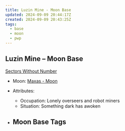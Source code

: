 ```yaml
---
title: Luzin Mine - Moon Base
updated: 2024-09-09 20:44:17Z
created: 2024-09-09 20:43:25Z
tags:
  - base
  - moon
  - pwp
---
```


## Luzin Mine &ndash; Moon Base

[Sectors Without Number](https://sectorswithoutnumber.com/sector/bfDcBzTtgpeyLUfwzjio/moonBase/DTyXvUJfgY1gPL3tOsrh)

- Moon: [Maxas - Moon](../../../Gaming/StarsWithoutNumber/PiratesWithoutPlunder/Maxas%20-%20Moon.md)

- Attributes:
   -   Occupation: Lonely overseers and robot miners
   -   Situation: Something dark has awoken

- Moon Base Tags
	- 